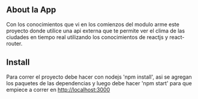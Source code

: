 
##  About la App
Con los conocimientos que vi en los comienzos del modulo arme este proyecto donde utilice una api externa que te permite ver el clima de las ciudades en tiempo real utilizando los conocimientos de reactjs y react-router.

##  Install
Para correr el proyecto debe hacer con nodejs 'npm install', asi se agregan los paquetes de las dependencias y luego debe hacer 'npm start' para que empiece a correr en [http://localhost:3000](http://localhost:3000)



